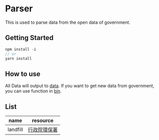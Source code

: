 # Parser

This is used to parse data from the open data of government.

## Getting Started

```javascript
npm install -i
// or
yarn install
```

## How to use

All Data will output to [data](./data).
If you want to get new data from government, you can use function in [bin](./bin).

## List

| name | resource |
|------|----------|
| landfill | [行政院環保署](http://erdb.epa.gov.tw/DataRepository/Facilities/Landfill.aspx?topic1=%E5%9C%B0&topic2=%E8%A8%AD%E6%96%BD&subject=%E5%BB%A2%E6%A3%84%E7%89%A9%E8%99%95%E7%90%86) |
